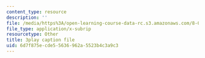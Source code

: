 ```yaml
---
content_type: resource
description: ''
file: /media/https%3A/open-learning-course-data-rc.s3.amazonaws.com/8-05-quantum-physics-ii-fall-2013/6d7f875ecde55636962a5523b4c3a9c3_zOZw3zCLzyE.vtt
file_type: application/x-subrip
resourcetype: Other
title: 3play caption file
uid: 6d7f875e-cde5-5636-962a-5523b4c3a9c3
---
```

